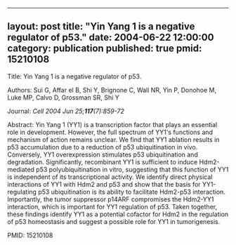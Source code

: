 
---
layout: post
title:  "Yin Yang 1 is a negative regulator of p53."
date:   2004-06-22 12:00:00
category:  publication
published: true
pmid: 15210108
---

Title: Yin Yang 1 is a negative regulator of p53.

Authors: Sui G, Affar el B, Shi Y, Brignone C, Wall NR, Yin P, Donohoe M, Luke MP, Calvo D, Grossman SR, Shi Y

Journal: *Cell 2004 Jun 25;**117**(7):859-72*

Abstract: Yin Yang 1 (YY1) is a transcription factor that plays an essential role in development. However, the full spectrum of YY1's functions and mechanism of action remains unclear. We find that YY1 ablation results in p53 accumulation due to a reduction of p53 ubiquitination in vivo. Conversely, YY1 overexpression stimulates p53 ubiquitination and degradation. Significantly, recombinant YY1 is sufficient to induce Hdm2-mediated p53 polyubiquitination in vitro, suggesting that this function of YY1 is independent of its transcriptional activity. We identify direct physical interactions of YY1 with Hdm2 and p53 and show that the basis for YY1-regulating p53 ubiquitination is its ability to facilitate Hdm2-p53 interaction. Importantly, the tumor suppressor p14ARF compromises the Hdm2-YY1 interaction, which is important for YY1 regulation of p53. Taken together, these findings identify YY1 as a potential cofactor for Hdm2 in the regulation of p53 homeostasis and suggest a possible role for YY1 in tumorigenesis.

PMID: 15210108

